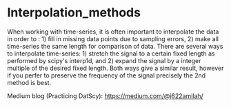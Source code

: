 # Interpolation_methods

When working with time-series, it is often important to interpolate the data in order to : 1) fill in missing data points due to sampling errors, 2) make all time-series the same length for comparison of data. There are several ways to interpolate time-series: 1) stretch the signal to a certain fixed length as performed by scipy's interp1d, and 2) expand the signal by a integer multiple of the desired fixed length. Both ways give a similar result, however if you perfer to preserve the frequency of the signal precisely the 2nd method is best.

Medium blog (Practicing DatScy): https://medium.com/@j622amilah/
